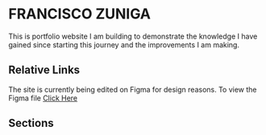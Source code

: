 # FRANCISCO ZUNIGA
This is portfolio website I am building to demonstrate the knowledge I have gained since starting this journey and the improvements I am making.

## Relative Links
The site is currently being edited on Figma for design reasons. To view the Figma file [Click Here](https://www.figma.com/file/786eRFBOtmPAHICgluU5D2/Francisco-Zuniga?type=design&mode=design&t=Ckzvte3Byt7eMI9F-1)

## Sections
